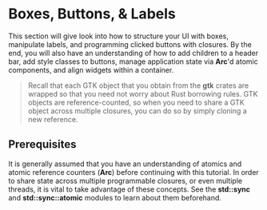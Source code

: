 # Boxes, Buttons, & Labels

This section will give look into how to structure your UI with boxes, manipulate labels,
and programming clicked buttons with closures. By the end, you will also have an understanding
of how to add children to a header bar, add style classes to buttons, manage application state
via **Arc**'d atomic components, and align widgets within a container.

> Recall that each GTK object that you obtain from the **gtk** crates are wrapped so that you
> need not worry about Rust borrowing rules. GTK objects are reference-counted, so when you need
> to share a GTK object across multiple closures, you can do so by simply cloning a new
> reference.

## Prerequisites

It is generally assumed that you have an understanding of atomics and atomic reference
counters (**Arc**) before continuing with this tutorial. In order to share state across multiple
programmable closures, or even multiple threads, it is vital to take advantage of these concepts.
See the **std::sync** and **std::sync::atomic** modules to learn about them beforehand.